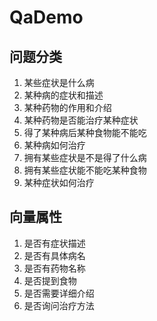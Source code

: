 # QaDemo

## 问题分类

1. 某些症状是什么病
2. 某种病的症状和描述
3. 某种药物的作用和介绍
4. 某种药物是否能治疗某种症状
5. 得了某种病后某种食物能不能吃
6. 某种病如何治疗
7. 拥有某些症状是不是得了什么病
8. 拥有某些症状能不能吃某种食物
9. 某种症状如何治疗

## 向量属性

1. 是否有症状描述
2. 是否有具体病名
3. 是否有药物名称
4. 是否提到食物
5. 是否需要详细介绍
6. 是否询问治疗方法